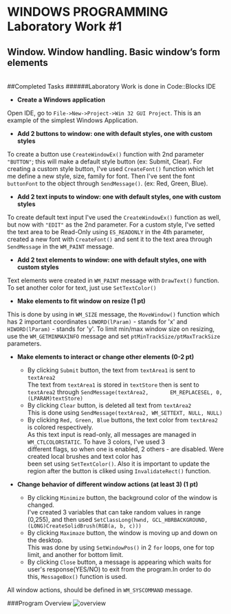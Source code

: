 WINDOWS PROGRAMMING Laboratory Work #1
======================================

Window. Window handling. Basic window’s form elements
-----------------------------------------------------

<br>
##Completed Tasks
######Laboratory Work is done in Code::Blocks IDE

  - **Create a Windows application**

Open IDE, go to `File->New->Project->Win 32 GUI Project`. This is an example of the simplest Windows Application.

  - **Add 2 buttons to window: one with default styles, one with custom styles**

To create a button use `CreateWindowEx()` function with 2nd parameter `"BUTTON"`; this will make a default style button (ex: Submit, Clear).
For creating a custom style button, I've used `CreateFont()` function which let me define a new style, size, family for font. Then I've sent the font `buttonFont` to the object through `SendMessage()`. (ex: Red, Green, Blue).

  - **Add 2 text inputs to window: one with default styles, one with custom styles**

To create default text input I've used the `CreateWindowEx()` function as well, but now with `"EDIT"` as the 2nd parameter.
For a custom style, I've setted the text area to be Read-Only using `ES_READONLY` in the 4th parameter, created a new font with `CreateFont()` and sent it to the text area through `SendMessage` in the `WM_PAINT` message.

  - **Add 2 text elements to window: one with default styles, one with custom styles**

Text elements were created in `WM_PAINT` message with `DrawText()` function. To set another color for text, just use `SetTextColor()`

  - **Make elements to fit window on resize (1 pt)**

This is done by using in `WM_SIZE` message, the `MoveWindow()` function which has 2 important coordinates `LOWORD(lParam)` - stands for 'x' and `HIWORD(lParam)` - stands for 'y'. To limit min/max window size on resizing, use the `WM_GETMINMAXINFO` message and set `ptMinTrackSize/ptMaxTrackSize` parameters. 

  - **Make elements to interact or change other elements (0-2 pt)**
    - By clicking `Submit` button, the text from `textArea1` is sent to `textArea2`<br>
      The text from `textArea1` is stored in `textStore` then is sent to `textArea2` through `SendMessage(textArea2,      
      EM_REPLACESEL, 0, (LPARAM)textStore)`
    - By clicking `Clear` button, is deleted all text from `textArea2`<br>
      This is done using `SendMessage(textArea2, WM_SETTEXT, NULL, NULL)`
    - By clicking `Red, Green, Blue` buttons, the text color from `textArea2` is colored respectively.<br>
      As this text input is read-only, all messages are managed in `WM_CTLCOLORSTATIC`. To have 3 colors, I've used 3   
      different flags, so when one is enabled, 2 others - are disabled. Were created local brushes and text color has     
      been set using `SetTextColor()`. Also it is important to update the region after the button is cliked using 
      `InvalidateRect()` function.

  - **Change behavior of different window actions (at least 3) (1 pt)**
    - By clicking `Minimize` button, the background color of the window is changed.<br>
      I've created 3 variables that can take random values in range (0,255), and then used `SetClassLong(hwnd,
      GCL_HBRBACKGROUND, (LONG)CreateSolidBrush(RGB(a, b, c)))`
    - By clicking `Maximaze` button, the window is moving up and down on the desktop. <br>
      This was done by using `SetWindowPos()` in 2 `for` loops, one for top limit, and another for bottom limit.
    - By clicking `Close` button, a message is appearing which waits for user's response(YES/NO) to exit from the
      program.In order to do this, `MessageBox()` function is used.

All window actions, should be defined in `WM_SYSCOMMAND` message.
      
###Program Overview
![overview](https://raw.githubusercontent.com/Dimmm/WP/master/WP_LAB_1/work.gif)
